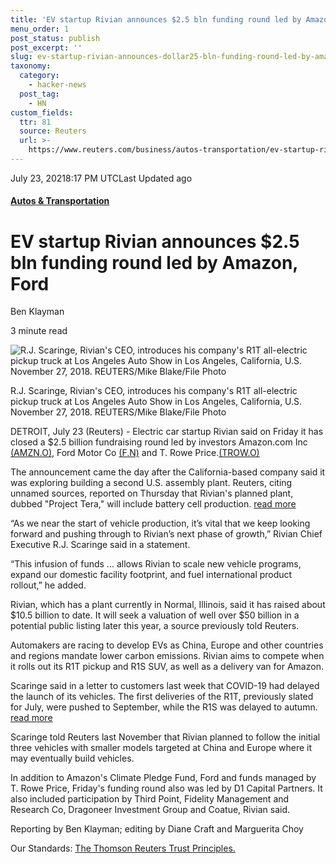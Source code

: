 ```yaml
---
title: 'EV startup Rivian announces $2.5 bln funding round led by Amazon, Ford'
menu_order: 1
post_status: publish
post_excerpt: ''
slug: ev-startup-rivian-announces-dollar25-bln-funding-round-led-by-amazon-ford
taxonomy:
  category:
    - hacker-news
  post_tag:
    - HN
custom_fields:
  ttr: 81
  source: Reuters
  url: >-
    https://www.reuters.com/business/autos-transportation/ev-startup-rivian-announces-25-bln-funding-round-led-by-amazon-ford-2021-07-23/
---
```

July 23, 20218:17 PM UTCLast Updated ago

#### [Autos & Transportation](https://www.reuters.com/business/autos-transportation)

EV startup Rivian announces $2.5 bln funding round led by Amazon, Ford
======================================================================

Ben Klayman

3 minute read

![R.J. Scaringe, Rivian's CEO, introduces his company's R1T all-electric pickup truck at Los Angeles Auto Show in Los Angeles, California, U.S. November 27, 2018.  REUTERS/Mike Blake/File Photo](https://cloudfront-us-east-2.images.arcpublishing.com/reuters/QV3ILOMBY5P5HDRHAWOFZV2IWM.jpg)

R.J. Scaringe, Rivian's CEO, introduces his company's R1T all-electric pickup truck at Los Angeles Auto Show in Los Angeles, California, U.S. November 27, 2018. REUTERS/Mike Blake/File Photo

DETROIT, July 23 (Reuters) - Electric car startup Rivian said on Friday it has closed a $2.5 billion fundraising round led by investors Amazon.com Inc [(AMZN.O)](https://www.reuters.com/companies/AMZN.O), Ford Motor Co [(F.N)](https://www.reuters.com/companies/F.N) and T. Rowe Price.[(TROW.O)](https://www.reuters.com/companies/TROW.O)

The announcement came the day after the California-based company said it was exploring building a second U.S. assembly plant. Reuters, citing unnamed sources, reported on Thursday that Rivian's planned plant, dubbed "Project Tera," will include battery cell production. [read more](https://www.reuters.com/business/autos-transportation/exclusive-amazon-backed-rivian-confirms-plan-second-us-assembly-plant-2021-07-22/)

“As we near the start of vehicle production, it’s vital that we keep looking forward and pushing through to Rivian’s next phase of growth,” Rivian Chief Executive R.J. Scaringe said in a statement.

“This infusion of funds ... allows Rivian to scale new vehicle programs, expand our domestic facility footprint, and fuel international product rollout,” he added.

Rivian, which has a plant currently in Normal, Illinois, said it has raised about $10.5 billion to date. It will seek a valuation of well over $50 billion in a potential public listing later this year, a source previously told Reuters.

Automakers are racing to develop EVs as China, Europe and other countries and regions mandate lower carbon emissions. Rivian aims to compete when it rolls out its R1T pickup and R1S SUV, as well as a delivery van for Amazon.

Scaringe said in a letter to customers last week that COVID-19 had delayed the launch of its vehicles. The first deliveries of the R1T, previously slated for July, were pushed to September, while the R1S was delayed to autumn. [read more](https://www.reuters.com/technology/rivian-delay-production-until-september-bloomberg-news-2021-07-16/)

Scaringe told Reuters last November that Rivian planned to follow the initial three vehicles with smaller models targeted at China and Europe where it may eventually build vehicles.

In addition to Amazon's Climate Pledge Fund, Ford and funds managed by T. Rowe Price, Friday's funding round also was led by D1 Capital Partners. It also included participation by Third Point, Fidelity Management and Research Co, Dragoneer Investment Group and Coatue, Rivian said.

Reporting by Ben Klayman; editing by Diane Craft and Marguerita Choy

Our Standards: [The Thomson Reuters Trust Principles.](https://www.thomsonreuters.com/en/about-us/trust-principles.html)
